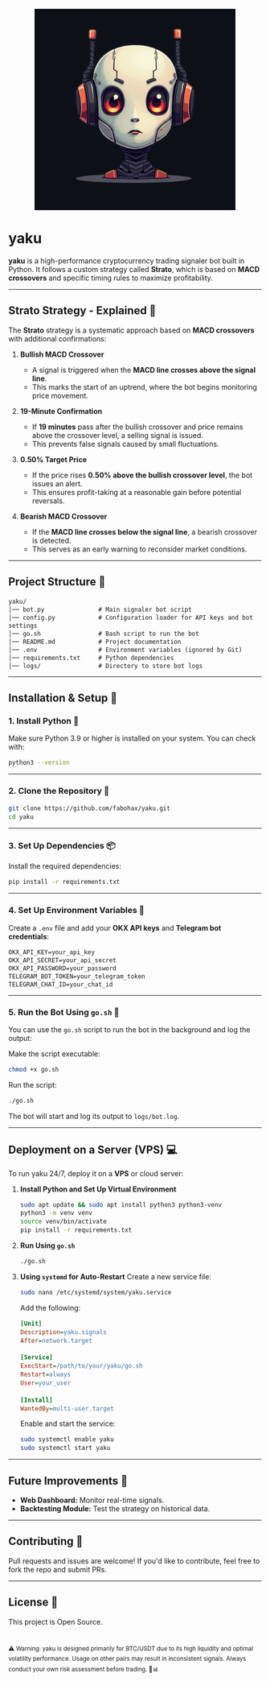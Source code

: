 <p>
  <img src="yaku.png" alt="yaku-bot" width="400" style="display: block; margin: auto;">
</p>

# yaku 

**yaku** is a high-performance cryptocurrency trading signaler bot built in Python. It follows a custom strategy called **Strato**, which is based on **MACD crossovers** and specific timing rules to maximize profitability.

---

## **Strato Strategy - Explained 🚀**

The **Strato** strategy is a systematic approach based on **MACD crossovers** with additional confirmations:

1. **Bullish MACD Crossover**  
   - A signal is triggered when the **MACD line crosses above the signal line**.
   - This marks the start of an uptrend, where the bot begins monitoring price movement.

2. **19-Minute Confirmation**  
   - If **19 minutes** pass after the bullish crossover and price remains above the crossover level, a selling signal is issued.
   - This prevents false signals caused by small fluctuations.

3. **0.50% Target Price**  
   - If the price rises **0.50% above the bullish crossover level**, the bot issues an alert.
   - This ensures profit-taking at a reasonable gain before potential reversals.

4. **Bearish MACD Crossover**  
   - If the **MACD line crosses below the signal line**, a bearish crossover is detected.
   - This serves as an early warning to reconsider market conditions.

---

## **Project Structure 📂**

```
yaku/
│── bot.py               # Main signaler bot script
│── config.py            # Configuration loader for API keys and bot settings
│── go.sh                # Bash script to run the bot
│── README.md            # Project documentation
│── .env                 # Environment variables (ignored by Git)
│── requirements.txt     # Python dependencies
│── logs/                # Directory to store bot logs
```

---

## **Installation & Setup 🔧**

### **1. Install Python 🐍**
Make sure Python 3.9 or higher is installed on your system. You can check with:
```sh
python3 --version
```

---

### **2. Clone the Repository 📂**
```sh
git clone https://github.com/fabohax/yaku.git
cd yaku
```

---

### **3. Set Up Dependencies 📦**
Install the required dependencies:
```sh
pip install -r requirements.txt
```

---

### **4. Set Up Environment Variables 🔑**
Create a `.env` file and add your **OKX API keys** and **Telegram bot credentials**:

```env
OKX_API_KEY=your_api_key
OKX_API_SECRET=your_api_secret
OKX_API_PASSWORD=your_password
TELEGRAM_BOT_TOKEN=your_telegram_token
TELEGRAM_CHAT_ID=your_chat_id
```

---

### **5. Run the Bot Using `go.sh` 🚀**
You can use the `go.sh` script to run the bot in the background and log the output:

Make the script executable:
```sh
chmod +x go.sh
```

Run the script:
```sh
./go.sh
```

The bot will start and log its output to `logs/bot.log`.

---

## **Deployment on a Server (VPS) 💻**
To run yaku 24/7, deploy it on a **VPS** or cloud server:

1. **Install Python and Set Up Virtual Environment**
   ```sh
   sudo apt update && sudo apt install python3 python3-venv
   python3 -m venv venv
   source venv/bin/activate
   pip install -r requirements.txt
   ```

2. **Run Using `go.sh`**
   ```sh
   ./go.sh
   ```

3. **Using `systemd` for Auto-Restart**
   Create a new service file:
   ```sh
   sudo nano /etc/systemd/system/yaku.service
   ```
   Add the following:
   ```ini
   [Unit]
   Description=yaku.signals
   After=network.target

   [Service]
   ExecStart=/path/to/your/yaku/go.sh
   Restart=always
   User=your_user

   [Install]
   WantedBy=multi-user.target
   ```

   Enable and start the service:
   ```sh
   sudo systemctl enable yaku
   sudo systemctl start yaku
   ```

---

## **Future Improvements 🚧**
- **Web Dashboard:** Monitor real-time signals.
- **Backtesting Module:** Test the strategy on historical data.

---

## **Contributing 🤝**
Pull requests and issues are welcome! If you'd like to contribute, feel free to fork the repo and submit PRs.

---

## **License 📜**
This project is Open Source.

<br/>
<sub>⚠ Warning: yaku is designed primarily for BTC/USDT due to its high liquidity and optimal volatility performance. Usage on other pairs may result in inconsistent signals. Always conduct your own risk assessment before trading. 🚀📊</sub>
